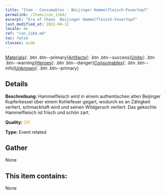 ```yaml
---
title: "Item - Consumables - Beijinger Hammelfleisch-Feuertopf"
permalink: /Items/con_1164/
excerpt: "Era of Chaos  Beijinger Hammelfleisch-Feuertopf"
last_modified_at: 2021-04-12
locale: de
ref: "con_1164.md"
toc: false
classes: wide
---
```

 [Materials](/de/Items/){: .btn .btn--primary}[Artifacts](/de/Items/Artifacts/){: .btn .btn--success}[Units](/de/Items/Units/){: .btn .btn--warning}[Heroes](/de/Items/Heroes/){: .btn .btn--danger}[Consumables](/de/Items/Consumables/){: .btn .btn--info}[Unknown](/de/Items/Unknown/){: .btn .btn--primary}

## Details
 **Beschreibung:** Hammelfleisch wird in einem authentischen alten Beijinger Kupferkessel über einem Kohlefeuer gegart, wodurch es an Zähigkeit verliert, schmackhaft wird und seinen Wildgeruch verliert. Das gekochte Hammelfleisch ist frisch und schön zart.

 **Quality:** <span style="color: #FF8C00">OK</span>

 **Type:** Event related

## Gather

  None

## This item contains:

  None

